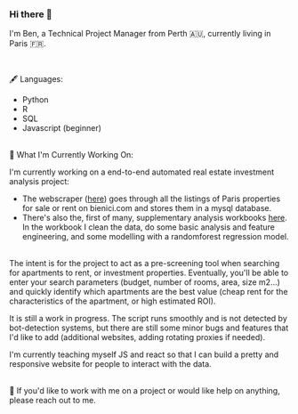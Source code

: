 ### Hi there 👋

I'm Ben, a Technical Project Manager from Perth 🇦🇺, currently living in Paris 🇫🇷.

<br/>

🖋 Languages:
- Python 
- R 
- SQL
- Javascript (beginner)
<br/><br/>

💼 What I'm Currently Working On:

I'm currently working on a end-to-end automated real estate investment analysis project:
  
  - The webscraper ([here](https://github.com/BenjaminHThomas/Paris-RE-Scraper)) goes through all the listings of Paris properties for sale or rent on bienici.com and stores them in a mysql database.
  - There's also the, first of many, supplementary analysis workbooks [here](https://github.com/BenjaminHThomas/paris-re-analysis/blob/main/exploration_1.ipynb). In the workbook I clean the data, do some basic analysis and feature engineering, and some modelling with a randomforest regression model.
<br/><br/>

The intent is for the project to act as a pre-screening tool when searching for apartments to rent, or investment properties. Eventually, you'll be able to enter your search parameters (budget, number of rooms, area, size m2...) and quickly identify which apartments are the best value (cheap rent for the characteristics of the apartment, or high estimated ROI). 

It is still a work in progress. The script runs smoothly and is not detected by bot-detection systems, but there are still some minor bugs and features that I'd like to add (additional websites, adding rotating proxies if needed).

I'm currently teaching myself JS and react so that I can build a pretty and responsive website for people to interact with the data.
<br/><br/>

💬 If you'd like to work with me on a project or would like help on anything, please reach out to me.

<!--
**BenjaminHThomas/BenjaminHThomas** is a ✨ _special_ ✨ repository because its `README.md` (this file) appears on your GitHub profile.

Here are some ideas to get you started:

- 🔭 I’m currently working on ...
- 🌱 I’m currently learning ...
- 👯 I’m looking to collaborate on ...
- 🤔 I’m looking for help with ...
- 💬 Ask me about ...
- 📫 How to reach me: ...
- 😄 Pronouns: ...
- ⚡ Fun fact: ...
-->
